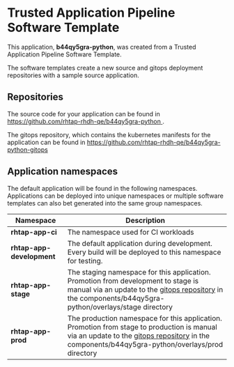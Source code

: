 # Trusted Application Pipeline Software Template

This application, **b44qy5gra-python**, was created from a Trusted Application Pipeline Software Template.

The software templates create a new source and gitops deployment repositories with a sample source application. 

## Repositories

The source code for your application can be found in [https://github.com/rhtap-rhdh-qe/b44qy5gra-python ](https://github.com/rhtap-rhdh-qe/b44qy5gra-python ).
 
The gitops repository, which contains the kubernetes manifests for the application can be found in 
[https://github.com/rhtap-rhdh-qe/b44qy5gra-python-gitops ](https://github.com/rhtap-rhdh-qe/b44qy5gra-python-gitops ) 

## Application namespaces 

The default application will be found in the following namespaces. Applications can be deployed into unique namespaces or multiple software templates can also bet generated into the same group namespaces.  

|  Namespace   |  Description   |  
| -------- | -------- |
| **rhtap-app-ci** | The namespace used for CI workloads |
| **rhtap-app-development** | The default application during development. Every build will be deployed to this namespace for testing. |
| **rhtap-app-stage** | The staging namespace for this application. Promotion from development to stage is manual via an update to the [gitops repository](https://github.com/rhtap-rhdh-qe/b44qy5gra-python-gitops ) in the components/b44qy5gra-python/overlays/stage directory |
| **rhtap-app-prod** | The production namespace for this application. Promotion from stage to production is manual via an update to the [gitops repository](https://github.com/rhtap-rhdh-qe/b44qy5gra-python-gitops ) in the components/b44qy5gra-python/overlays/prod directory |